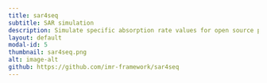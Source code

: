 ```yaml
---
title: sar4seq
subtitle: SAR simulation
description: Simulate specific absorption rate values for open source pulse sequences
layout: default
modal-id: 5
thumbnail: sar4seq.png
alt: image-alt
github: https://github.com/imr-framework/sar4seq
---
```

